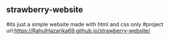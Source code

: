 ## strawberry-website
#its just a simple website made with html and css only
#project url:https://RahulHazarika69.github.io/strawberry-website/
